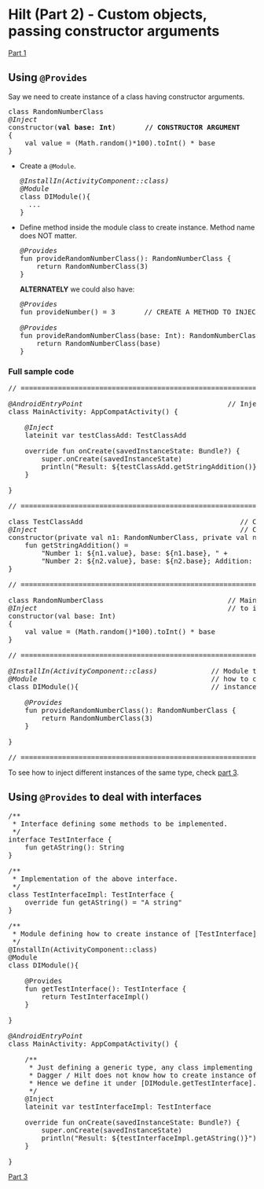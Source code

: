 # Hilt (Part 2) - Custom objects, passing constructor arguments

[Part 1](part-1.md)  

## Using `@Provides`

Say we need to create instance of a class having constructor arguments.
<pre>
class RandomNumberClass
<i>@Inject</i>
constructor(<b>val base: Int</b>)       <b>// CONSTRUCTOR ARGUMENT</b>
{
    val value = (Math.random()*100).toInt() * base
}
</pre>

- Create a `@Module`.
  <pre>
  <i>@InstallIn(ActivityComponent::class)</i>
  <i>@Module</i>
  class DIModule(){
    ...
  }
  </pre>
- Define method inside the module class to create instance. Method name does NOT matter.
  <pre>
  <i>@Provides</i>
  fun provideRandomNumberClass(): RandomNumberClass {
      return RandomNumberClass(3)
  }
  </pre>
  <b>ALTERNATELY</b> we could also have:
  <pre>
  <i>@Provides</i>
  fun provideNumber() = 3       // CREATE A METHOD TO INJECT AN ARGUMENT IN THE NEXT METHOD
  
  <i>@Provides</i>
  fun provideRandomNumberClass(base: Int): RandomNumberClass {  // ARGUMENT VALUE COMES FROM provideNumber()
      return RandomNumberClass(base)
  }
  </pre>

### Full sample code
<pre>
// ========================================================================

<i>@AndroidEntryPoint</i>                                   // Injection in Android
class MainActivity: AppCompatActivity() {

    <i>@Inject</i>
    lateinit var testClassAdd: TestClassAdd

    override fun onCreate(savedInstanceState: Bundle?) {
        super.onCreate(savedInstanceState)
        println("Result: ${testClassAdd.getStringAddition()}")
    }

}

// ========================================================================

class TestClassAdd                                      // Class needing dependency
<i>@Inject</i>                                                 // CONSTRUCTOR INJECTION
constructor(private val n1: RandomNumberClass, private val n2: RandomNumberClass){
    fun getStringAddition() =
        "Number 1: ${n1.value}, base: ${n1.base}, " +
        "Number 2: ${n2.value}, base: ${n2.base}; Addition: ${n1.value + n2.value}"
}

// ========================================================================

class RandomNumberClass                              // Main dependency
<i>@Inject</i>                                              // to inject
constructor(val base: Int)
{
    val value = (Math.random()*100).toInt() * base
}

// ========================================================================

<i>@InstallIn(ActivityComponent::class)</i>             // Module to define
<i>@Module</i>                                          // how to create
class DIModule(){                                // instances of dependencies

    <i>@Provides</i>
    fun provideRandomNumberClass(): RandomNumberClass {
        return RandomNumberClass(3)
    }

}

// ========================================================================
</pre>

To see how to inject different instances of the same type, check [part 3](part-3.md).

## Using `@Provides` to deal with interfaces

<pre>
/**
 * Interface defining some methods to be implemented.
 */
interface TestInterface {
    fun getAString(): String
}

/**
 * Implementation of the above interface.
 */
class TestInterfaceImpl: TestInterface {
    override fun getAString() = "A string"
}

/**
 * Module defining how to create instance of [TestInterface].
 */
@InstallIn(ActivityComponent::class)
@Module
class DIModule(){

    @Provides
    fun getTestInterface(): TestInterface {
        return TestInterfaceImpl()
    }

}

<i>@AndroidEntryPoint</i>
class MainActivity: AppCompatActivity() {

    /**
     * Just defining a generic type, any class implementing the [TestInterface].
     * Dagger / Hilt does not know how to create instance of it.
     * Hence we define it under [DIModule.getTestInterface].
     */
    @Inject
    lateinit var testInterfaceImpl: TestInterface

    override fun onCreate(savedInstanceState: Bundle?) {
        super.onCreate(savedInstanceState)
        println("Result: ${testInterfaceImpl.getAString()}")
    }

}
</pre>

[Part 3](part-3.md)
